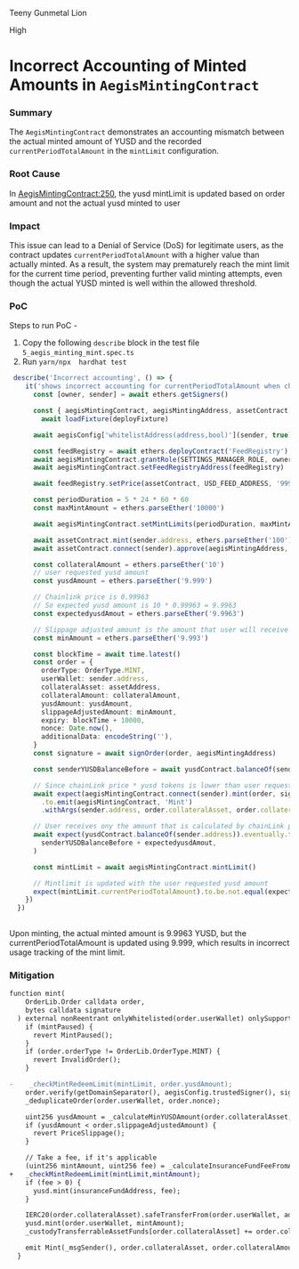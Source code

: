 Teeny Gunmetal Lion

High

# Incorrect Accounting of Minted Amounts in `AegisMintingContract`

### Summary

The `AegisMintingContract` demonstrates an accounting mismatch between the actual minted amount of YUSD and the recorded `currentPeriodTotalAmount` in the `mintLimit` configuration.

### Root Cause

In [AegisMintingContract:250](https://github.com/sherlock-audit/2025-04-aegis-op-grant/blob/main/aegis-contracts/contracts/AegisMinting.sol#L250), the yusd mintLimit is updated based on order amount and not the actual yusd minted to user


### Impact

This issue can lead to a Denial of Service (DoS) for legitimate users, as the contract updates `currentPeriodTotalAmount` with a higher value than actually minted. As a result, the system may prematurely reach the mint limit for the current time period, preventing further valid minting attempts, even though the actual YUSD minted is well within the allowed threshold.

### PoC

Steps to run PoC - 

1. Copy the following `describe` block in the test file `5_aegis_minting_mint.spec.ts`
2. Run `yarn/npx  hardhat test`

```typescript
 describe('Incorrect accounting', () => {
    it('shows incorrect accounting for currentPeriodTotalAmount when chainLink price is lower than user requested yusdamount', async () => {
      const [owner, sender] = await ethers.getSigners()

      const { aegisMintingContract, aegisMintingAddress, assetContract, assetAddress, yusdContract, aegisConfig } =
        await loadFixture(deployFixture)

      await aegisConfig['whitelistAddress(address,bool)'](sender, true)

      const feedRegistry = await ethers.deployContract('FeedRegistry')
      await aegisMintingContract.grantRole(SETTINGS_MANAGER_ROLE, owner)
      await aegisMintingContract.setFeedRegistryAddress(feedRegistry)

      await feedRegistry.setPrice(assetContract, USD_FEED_ADDRESS, '99963000')

      const periodDuration = 5 * 24 * 60 * 60
      const maxMintAmount = ethers.parseEther('10000')

      await aegisMintingContract.setMintLimits(periodDuration, maxMintAmount)

      await assetContract.mint(sender.address, ethers.parseEther('100'))
      await assetContract.connect(sender).approve(aegisMintingAddress, ethers.parseEther('100'))

      const collateralAmount = ethers.parseEther('10')
      // user requested yusd amount
      const yusdAmount = ethers.parseEther('9.999')

      // Chainlink price is 0.99963
      // So expected yusd amount is 10 * 0.99963 = 9.9963
      const expectedyusdAmout = ethers.parseEther('9.9963')

      // Slippage adjusted amount is the amount that user will receive
      const minAmount = ethers.parseEther('9.993')

      const blockTime = await time.latest()
      const order = {
        orderType: OrderType.MINT,
        userWallet: sender.address,
        collateralAsset: assetAddress,
        collateralAmount: collateralAmount,
        yusdAmount: yusdAmount,
        slippageAdjustedAmount: minAmount,
        expiry: blockTime + 10000,
        nonce: Date.now(),
        additionalData: encodeString(''),
      }
      const signature = await signOrder(order, aegisMintingAddress)

      const senderYUSDBalanceBefore = await yusdContract.balanceOf(sender.address)

      // Since chainLink price * yusd tokens is lower than user requested yusd amount, the amount that will be minted is expectedyusdAmout
      await expect(aegisMintingContract.connect(sender).mint(order, signature))
        .to.emit(aegisMintingContract, 'Mint')
        .withArgs(sender.address, order.collateralAsset, order.collateralAmount, expectedyusdAmout, 0)

      // User receives ony the amount that is calculated by chainLink price
      await expect(yusdContract.balanceOf(sender.address)).eventually.to.be.equal(
        senderYUSDBalanceBefore + expectedyusdAmout,
      )

      const mintLimit = await aegisMintingContract.mintLimit()

      // Mintlimit is updated with the user requested yusd amount
      expect(mintLimit.currentPeriodTotalAmount).to.be.not.equal(expectedyusdAmout)
    })
  })
 
```

Upon minting, the actual minted amount is 9.9963 YUSD, but the currentPeriodTotalAmount is updated using 9.999, which results in incorrect usage tracking of the mint limit.

### Mitigation

```diff
function mint(
    OrderLib.Order calldata order,
    bytes calldata signature
  ) external nonReentrant onlyWhitelisted(order.userWallet) onlySupportedAsset(order.collateralAsset) {
    if (mintPaused) {
      revert MintPaused();
    }
    if (order.orderType != OrderLib.OrderType.MINT) {
      revert InvalidOrder();
    }

-    _checkMintRedeemLimit(mintLimit, order.yusdAmount);
    order.verify(getDomainSeparator(), aegisConfig.trustedSigner(), signature);
    _deduplicateOrder(order.userWallet, order.nonce);

    uint256 yusdAmount = _calculateMinYUSDAmount(order.collateralAsset, order.collateralAmount, order.yusdAmount);
    if (yusdAmount < order.slippageAdjustedAmount) {
      revert PriceSlippage();
    }

    // Take a fee, if it's applicable
    (uint256 mintAmount, uint256 fee) = _calculateInsuranceFundFeeFromAmount(yusdAmount, mintFeeBP);
+   _checkMintRedeemLimit(mintLimit,mintAmount);
    if (fee > 0) {
      yusd.mint(insuranceFundAddress, fee);
    }

    IERC20(order.collateralAsset).safeTransferFrom(order.userWallet, address(this), order.collateralAmount);
    yusd.mint(order.userWallet, mintAmount);
    _custodyTransferrableAssetFunds[order.collateralAsset] += order.collateralAmount;

    emit Mint(_msgSender(), order.collateralAsset, order.collateralAmount, mintAmount, fee);
  }

```